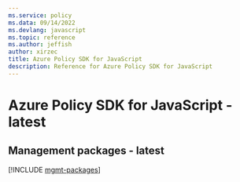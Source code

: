```yaml
---
ms.service: policy
ms.data: 09/14/2022
ms.devlang: javascript
ms.topic: reference
ms.author: jeffish
author: xirzec
title: Azure Policy SDK for JavaScript
description: Reference for Azure Policy SDK for JavaScript
---
```

# Azure Policy SDK for JavaScript - latest

## Management packages - latest
[!INCLUDE [mgmt-packages](policy-mgmt-index.md)]